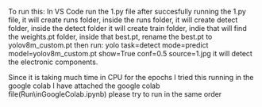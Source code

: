 To run this:
In VS Code run the 1.py file
after succesfully running the 1.py file, it will create runs folder, inside the runs folder, it will create detect folder, inside the detect folder it will create train folder, indie that will find the weights.pt folder, inside that best.pt, rename the best.pt to yolov8m_custom.pt
then run:  yolo task=detect mode=predict model=yolov8m_custom.pt show=True conf=0.5 source=1.jpg
it will detect the electronic components.

Since it is taking much time in CPU  for the epochs
I tried this running in the google colab
I have attached the google colab file(Run\inGoogleColab.ipynb)
please try to run in the same order
